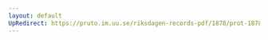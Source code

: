 ```yaml
---
layout: default
UpRedirect: https://pruto.im.uu.se/riksdagen-records-pdf/1878/prot-1878--fk--047/prot-1878--fk--047_016.pdf
---
```

